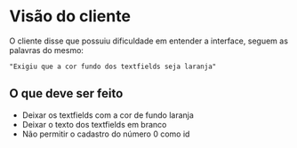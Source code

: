 # Visão do cliente

O cliente disse que possuiu dificuldade em entender a interface, seguem as palavras do mesmo:

`
"Exigiu que a cor fundo dos textfields seja laranja"
`

## O que deve ser feito

- Deixar os textfields com a cor de fundo laranja
- Deixar o texto dos textfields em branco
- Não permitir o cadastro do número 0 como id
